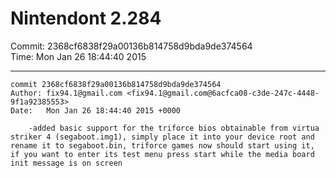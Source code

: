 # Nintendont 2.284
Commit: 2368cf6838f29a00136b814758d9bda9de374564  
Time: Mon Jan 26 18:44:40 2015   

-----

```
commit 2368cf6838f29a00136b814758d9bda9de374564
Author: fix94.1@gmail.com <fix94.1@gmail.com@6acfca08-c3de-247c-4448-9f1a92385553>
Date:   Mon Jan 26 18:44:40 2015 +0000

    -added basic support for the triforce bios obtainable from virtua striker 4 (segaboot.img1), simply place it into your device root and rename it to segaboot.bin, triforce games now should start using it, if you want to enter its test menu press start while the media board init message is on screen
```
